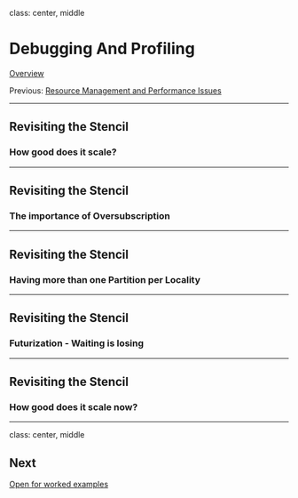 
class: center, middle

# Debugging And Profiling

[Overview](..)

Previous: [Resource Management and Performance Issues](../session6)

---
## Revisiting the Stencil
### How good does it scale?

---
## Revisiting the Stencil
### The importance of Oversubscription

---
## Revisiting the Stencil
### Having more than one Partition per Locality

---
## Revisiting the Stencil
### Futurization - Waiting is losing


---
## Revisiting the Stencil
### How good does it scale now?

---
class: center, middle
## Next

[Open for worked examples](../session8)

